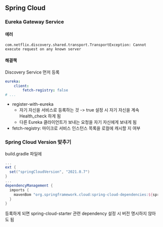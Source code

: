 ## Spring Cloud
### Eureka Gateway Service
#### 에러
```log
com.netflix.discovery.shared.transport.TransportException: Cannot execute request on any known server
```
#### 해결책
Discovery Service 먼저 등록
```yml
eureka:
    client:
        fetch-registry: false
# ...
```
- register-with-eureka 
  - 자기 자신을 서비스로 등록하는 것 -> true 설정 시 자기 자신을 계속 Health_check 하게 됨
  - 다른 Eureka 클라이언트가 보내는 요청을 자기 자신에게 보내게 됨
- fetch-registry: 마이크로 서비스 인스턴스 목록을 로컬에 캐시할 지 여부

### Spring Cloud Version 맞추기
build.gradle 파일에
```gradle
...
ext {
  set("springCloudVersion", "2021.0.7")
}
...
dependencyManagement {
  imports {
    mavenBom "org.springframework.cloud:spring-cloud-dependencies:${springCloudVersion}"
  }
}
```
등록하게 되면 spring-cloud-starter 관련 dependency 설정 시 버전 명시하지 않아도 됨
